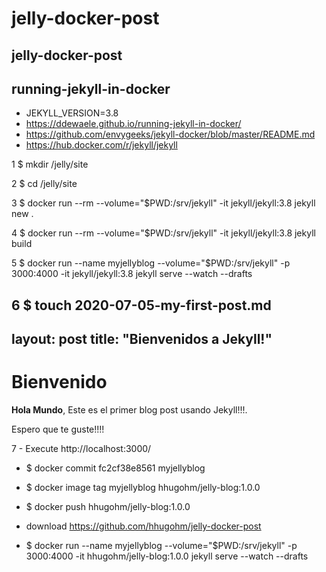 # jelly-docker-post
jelly-docker-post
------------------------------
running-jekyll-in-docker
-----------------------------
- JEKYLL_VERSION=3.8
- https://ddewaele.github.io/running-jekyll-in-docker/
- https://github.com/envygeeks/jekyll-docker/blob/master/README.md
- https://hub.docker.com/r/jekyll/jekyll

1 $ mkdir /jelly/site

2 $ cd /jelly/site

3 $ docker run --rm --volume="$PWD:/srv/jekyll" -it jekyll/jekyll:3.8 jekyll new .

4 $ docker run --rm --volume="$PWD:/srv/jekyll" -it jekyll/jekyll:3.8 jekyll build

5 $ docker run --name myjellyblog --volume="$PWD:/srv/jekyll" -p 3000:4000 -it jekyll/jekyll:3.8 jekyll serve --watch --drafts

6 $ touch 2020-07-05-my-first-post.md
---
layout: post
title:  "Bienvenidos a Jekyll!"
---

# Bienvenido

**Hola Mundo**, Este es el primer blog post usando Jekyll!!!.

Espero que te guste!!!!

7 - Execute http://localhost:3000/

- $ docker commit  fc2cf38e8561 myjellyblog
- $ docker image tag myjellyblog hhugohm/jelly-blog:1.0.0
- $ docker push hhugohm/jelly-blog:1.0.0
- download https://github.com/hhugohm/jelly-docker-post

- $ docker run --name myjellyblog --volume="$PWD:/srv/jekyll" -p 3000:4000 -it  hhugohm/jelly-blog:1.0.0  jekyll serve --watch --drafts

